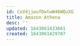 ```yaml
---
id: CoV4jjwufDwtwW46WQuXG
title: Amazon Athena
desc: ''
updated: 1643061433661
created: 1643061429707
---
```



